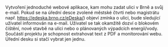 Vytvoření jednoduché webové aplikace, kam mohu zadat ulici v Brně a svůj e-mail. Pokud se na úřední desce zvolené
městské čtvrti nebo magistrátu např. https://edeska.brno.cz/eDeska/) objeví zmínka o ulici, bude sledující uživatel
informován na e-mail. Uživatel se tak okamžitě dozví o blokovém čištění, nové stavbě na ulici nebo o plánovaných
výpadcích energií/vody. Součástí projektu je schopnost extrahovat text z PDF a monitorování webu. Úřední desku si
stačí vybrat jen jednu.
